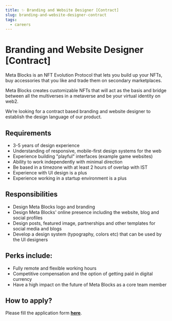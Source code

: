 ```yaml
---
title: ✨ Branding and Website Designer [Contract]
slug: branding-and-website-designer-contract
tags:
  - careers
---
```

# Branding and Website Designer \[Contract]

Meta Blocks is an NFT Evolution Protocol that lets you build up your NFTs, buy accessories that you like and trade them on secondary marketplaces.

Meta Blocks creates customizable NFTs that will act as the basis and bridge between all the multiverses in a metaverse and be your virtual identity on web2.

We’re looking for a contract based branding and website designer to establish the design language of our product.

## Requirements

* 3-5 years of design experience
* Understanding of responsive, mobile-first design systems for the web
* Experience building "playful" interfaces (example game websites)
* Ability to work independently with minimal direction
* Be based in a timezone with at least 2 hours of overlap with IST
* Experience with UI design is a plus
* Experience working in a startup environment is a plus

## Responsibilities

* Design Meta Blocks logo and branding
* Design Meta Blocks' online presence including the website, blog and social profiles
* Design posts, featured image, partnerships and other templates for social media and blogs
* Develop a design system (typography, colors etc) that can be used by the UI designers

## Perks include:

* Fully remote and flexible working hours
* Competitive compensation and the option of getting paid in digital currency
* Have a high impact on the future of Meta Blocks as a core team member

## How to apply?

Please fill the application form **[here](https://forms.gle/wzF7QuvJWBQ5tHZCA)**.